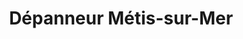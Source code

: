 ---
title: "Dépanneur Métis-sur-Mer"
url: /metis-sur-mer/depanneur-metis-sur-mer/
shop: convenience
---